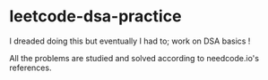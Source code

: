 # leetcode-dsa-practice
I dreaded doing this but eventually I had to; work on DSA basics !

All the problems are studied and solved according to needcode.io's references. 

